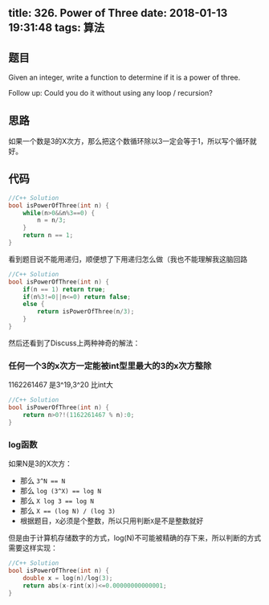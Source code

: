 title: 326. Power of Three
date: 2018-01-13 19:31:48
tags: 算法
---

## 题目

Given an integer, write a function to determine if it is a power of three.

Follow up:
Could you do it without using any loop / recursion?

<!--more-->

## 思路

如果一个数是3的X次方，那么把这个数循环除以3一定会等于1，所以写个循环就好。

## 代码

```c++
//C++ Solution
bool isPowerOfThree(int n) {
    while(n>0&&n%3==0) {
        n = n/3;
    }
    return n == 1;
}
```


看到题目说不能用递归，顺便想了下用递归怎么做（我也不能理解我这脑回路


```c++
//C++ Solution
bool isPowerOfThree(int n) {
    if(n == 1) return true;
    if(n%3!=0||n<=0) return false;
    else {
        return isPowerOfThree(n/3);
    }
}
```

然后还看到了Discuss上两种神奇的解法：

### 任何一个3的x次方一定能被int型里最大的3的x次方整除

1162261467 是3^19,3^20 比int大

```c++
//C++ Solution
bool isPowerOfThree(int n) {
    return n>0?!(1162261467 % n):0;  
}
```
### log函数

如果N是3的X次方：
  
* 那么 `3^N == N`
* 那么 `log (3^X) == log N`
* 那么 `X log 3 == log N`
* 那么 `X == (log N) / (log 3)`
* 根据题目，`X`必须是个整数，所以只用判断`X`是不是整数就好

但是由于计算机存储数字的方式，log(N)不可能被精确的存下来，所以判断的方式需要这样实现：

```c++
//C++ Solution
bool isPowerOfThree(int n) {
    double x = log(n)/log(3);
    return abs(x-rint(x))<=0.00000000000001;
}
```





